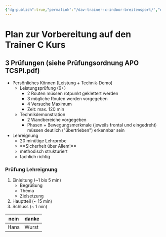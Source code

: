 ```yaml
---
{"dg-publish":true,"permalink":"/dav-trainer-c-indoor-breitensport/","dgHomeLink":true,"dgPassFrontmatter":false,"dgShowBacklinks":false,"dgShowLocalGraph":false,"dgShowInlineTitle":false}
---
```



# Plan zur Vorbereitung auf den Trainer C Kurs

## 3 Prüfungen (siehe Prüfungsordnung APO TCSPI.pdf)

- Persönliches Können (Leistung + Technik-Demo)
	- Leistungsprüfung (6+)
		- 2 Routen müssen rotpunkt geklettert werden
		- 3 mögliche Routen werden vorgegeben
		- 4 Versuche Maximum
		- Zeit: max. 120 min
	- Technikdemonstration
		- 2 Wandbereiche vorgegeben
		- Phasen + Bewegungsmerkmale (jeweils frontal und eingedreht) müssen deutlich ("übertrieben") erkennbar sein
- Lehreignung
	- 20 minütige Lehrprobe
	- ==Sicherheit über Allem!==
	- methodisch strukturiert
	- fachlich richtig

### Prüfung Lehreignung

1. Einleitung (~1 bis 5 min)
	- Begrüßung
	- Thema
	- Zielsetzung
2. Hauptteil (~ 15 min)
3. Schluss (~ 1 min)


| nein | danke |
| ---- | ----- |
| Hans | Wurst      |

